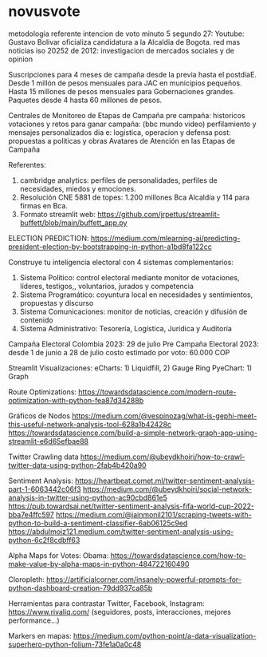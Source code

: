 # novusvote
metodologia referente intencion de voto minuto 5 segundo 27:
Youtube: Gustavo Bolivar oficializa candidatura a la Alcaldia de Bogota. red mas noticias
iso 20252 de 2012: investigacion de mercados sociales y de opinion

Suscripciones para 4 meses de campaña desde la previa hasta el postdíaE.
Desde 1 millón de pesos mensuales para JAC en municipios pequeños.
Hasta 15 millones de pesos mensuales para Gobernaciones grandes.
Paquetes desde 4 hasta 60 millones de pesos.


Centrales de Monitoreo de Etapas de Campaña
pre campaña: historicos votaciones y retos para ganar
campaña: (bbc mundo video) perfilamiento y mensajes personalizados
dia e: logistica, operacion y defensa
post: propuestas a politicas y obras 
Avatares de Atención en las Etapas de Campaña

Referentes:
1) cambridge analytics: perfiles de personalidades, perfiles de necesidades, miedos y emociones.
2) Resolución CNE 5881 de topes: 1.200 millones Bca Alcaldía y 114 para firmas en Bca.
3) Formato streamlit web: https://github.com/jrpettus/streamlit-buffett/blob/main/buffett_app.py

ELECTION PREDICTION:
https://medium.com/mlearning-ai/predicting-president-election-by-bootstrapping-in-python-a1bd8fa122cc

Construye tu inteligencia electoral con 4 sistemas complementarios:
1) Sistema Político: control electoral mediante monitor de votaciones, líderes, testigos,, voluntarios, jurados y competencia
2) Sistema Programático: coyuntura local en necesidades y sentimientos, propuestas y discurso
3) Sistema Comunicaciones: monitor de noticias, creación y difusión de contenido
4) Sistema Administrativo: Tesorería, Logística, Jurídica y Auditoría

Campaña Electoral Colombia 2023: 29 de julio
Pre Campaña Electoral 2023: desde 1 de junio a 28 de julio
costo estimado por voto: 60.000 COP

Streamlit Visualizaciones:
eCharts: 1) Liquidfill, 2) Gauge Ring
PyeChart: 1) Graph

Route Optimizations:
https://towardsdatascience.com/modern-route-optimization-with-python-fea87d34288b

Gráficos de Nodos
https://medium.com/@vespinozag/what-is-gephi-meet-this-useful-network-analysis-tool-628a1b42428c
https://towardsdatascience.com/build-a-simple-network-graph-app-using-streamlit-e6d65efbae88

Twitter 
Crawling data
https://medium.com/@ubeydkhoiri/how-to-crawl-twitter-data-using-python-2fab4b420a90

Sentiment Analysis:
https://heartbeat.comet.ml/twitter-sentiment-analysis-part-1-6063442c06f3
https://medium.com/@ubeydkhoiri/social-network-analysis-in-twitter-using-python-ac90cbd861e5
https://pub.towardsai.net/twitter-sentiment-analysis-fifa-world-cup-2022-bba7e4ffc597
https://medium.com/@jainmonil2101/scraping-tweets-with-python-to-build-a-sentiment-classifier-6ab06125c9ed
https://abdulmoiz121.medium.com/twitter-sentiment-analysis-using-python-6c2f8cdbff63

Alpha Maps for Votes:
Obama: https://towardsdatascience.com/how-to-make-value-by-alpha-maps-in-python-484722160490

Cloropleth:
https://artificialcorner.com/insanely-powerful-prompts-for-python-dashboard-creation-79dd937ca85b

Herramientas para contrastar Twitter, Facebook, Instagram: https://www.rivaliq.com/ (seguidores, posts, interacciones, mejores performance...)

Markers en mapas:
https://medium.com/python-point/a-data-visualization-superhero-python-folium-73fe1a0a0c48
